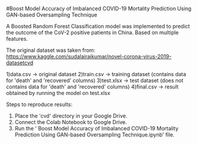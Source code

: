 #Boost Model Accuracy of Imbalanced COVID-19 Mortality Prediction Using GAN-based Oversampling Technique

A Boosted Random Forest Classification model was implemented to predict the outcome of the CoV-2 positive patients in China. Based on multiple features.

The original dataset was taken from: https://www.kaggle.com/sudalairajkumar/novel-corona-virus-2019-datasetcvd

1)data.csv -> original dataset
2)train.csv -> training dataset (contains data for 'death' and 'recovered' columns)
3)test.xlsx -> test dataset (does not contains data for 'death' and 'recovered' columns)
4)final.csv -> result obtained by running the model on test.xlsx

Steps to reproduce results:

1) Place the 'cvd' directory in your Google Drive.
2) Connect the Colab Notebook to Google Drive.
3) Run the ' Boost Model Accuracy of Imbalanced COVID-19 Mortality Prediction Using GAN-based Oversampling Technique.ipynb' file.
